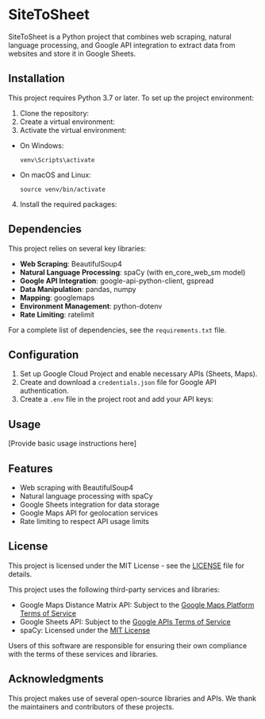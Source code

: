 # SiteToSheet

SiteToSheet is a Python project that combines web scraping, natural language processing, and Google API integration to extract data from websites and store it in Google Sheets.

## Installation

This project requires Python 3.7 or later. To set up the project environment:

1. Clone the repository:
2. Create a virtual environment:
3. Activate the virtual environment:
- On Windows:
  ```
  venv\Scripts\activate
  ```
- On macOS and Linux:
  ```
  source venv/bin/activate
  ```

4. Install the required packages:
## Dependencies

This project relies on several key libraries:

- **Web Scraping**: BeautifulSoup4
- **Natural Language Processing**: spaCy (with en_core_web_sm model)
- **Google API Integration**: google-api-python-client, gspread
- **Data Manipulation**: pandas, numpy
- **Mapping**: googlemaps
- **Environment Management**: python-dotenv
- **Rate Limiting**: ratelimit

For a complete list of dependencies, see the `requirements.txt` file.

## Configuration

1. Set up Google Cloud Project and enable necessary APIs (Sheets, Maps).
2. Create and download a `credentials.json` file for Google API authentication.
3. Create a `.env` file in the project root and add your API keys:
## Usage

[Provide basic usage instructions here]

## Features

- Web scraping with BeautifulSoup4
- Natural language processing with spaCy
- Google Sheets integration for data storage
- Google Maps API for geolocation services
- Rate limiting to respect API usage limits

## License

This project is licensed under the MIT License - see the [LICENSE](LICENSE) file for details.

This project uses the following third-party services and libraries:

- Google Maps Distance Matrix API: Subject to the [Google Maps Platform Terms of Service](https://cloud.google.com/maps-platform/terms)
- Google Sheets API: Subject to the [Google APIs Terms of Service](https://developers.google.com/terms)
- spaCy: Licensed under the [MIT License](https://github.com/explosion/spaCy/blob/master/LICENSE)

Users of this software are responsible for ensuring their own compliance with the terms of these services and libraries.

## Acknowledgments

This project makes use of several open-source libraries and APIs. We thank the maintainers and contributors of these projects.